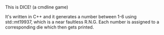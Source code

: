 This is DICE! (a cmdline game)

It's written in C++ and it generates a 
number between 1-6 using std::mt19937,
which is a near faultless R.N.G. Each
number is assigned to a corresponding
die which then gets printed.

